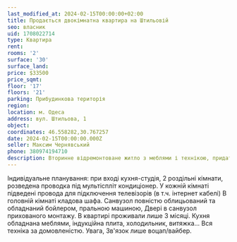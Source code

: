 ```yaml
---
last_modified_at: 2024-02-15T00:00:00+02:00
title: Продається двокімнатна квартира на Штильовій
seo: власник
uid: 1708022714
type: Квартира
rent:
rooms: '2'
surface: '30'
surface_land:
price: $33500
price_sqmt:
floor: '17'
floors: '21'
parking: Прибудинкова територія
region:
location: м. Одеса
address: вул. Штильова, 1
object:
coordinates: 46.558282,30.767257
date: 2024-02-15T00:00:00.000Z
seller: Максим Чернявський
phone: 380974194710
description: Вторинне відремонтоване житло з меблями і технікою, придатне і готове для проживання
---
```


Індивідуальне планування: при вході кухня-студія, 2 роздільні кімнати, розведена проводка під мультіспліт кондиціонер. У кожній кімнаті підведені провода для підключення телевізорів (в т.ч. інтернет кабелі) В головній кімнаті кладова шафа. Санвузол повністю облицьований та обладнаний бойлером, пральною машиною, Двері в санвузол прихованого монтажу. В квартирі проживали лише 3 місяці. Кухня обладнана меблями, індукційна плита, холодильник, витяжка... Вся техніка за домовленістю. Увага, Зв'язок лише воцап/вайбер.
